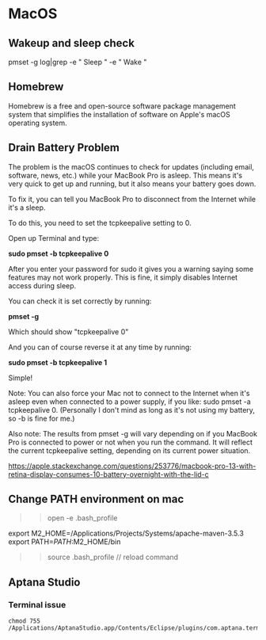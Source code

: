 # MacOS

## Wakeup and sleep check
pmset -g log|grep -e " Sleep  " -e " Wake  "

## Homebrew
Homebrew is a free and open-source software package management system that simplifies the installation of software on Apple's macOS operating system.

## Drain Battery Problem
The problem is the macOS continues to check for updates (including email, software, news, etc.) while your MacBook Pro is asleep. This means it's very quick to get up and running, but it also means your battery goes down.

To fix it, you can tell you MacBook Pro to disconnect from the Internet while it's a sleep.

To do this, you need to set the tcpkeepalive setting to 0.

Open up Terminal and type:

**sudo pmset -b tcpkeepalive 0**

After you enter your password for sudo it gives you a warning saying some features may not work properly. This is fine, it simply disables Internet access during sleep.

You can check it is set correctly by running:

**pmset -g**

Which should show "tcpkeepalive 0"

And you can of course reverse it at any time by running:

**sudo pmset -b tcpkeepalive 1**

Simple!

Note: You can also force your Mac not to connect to the Internet when it's asleep even when connected to a power supply, if you like: sudo pmset -a tcpkeepalive 0. (Personally I don't mind as long as it's not using my battery, so -b is fine for me.)

Also note: The results from pmset -g will vary depending on if you MacBook Pro is connected to power or not when you run the command. It will reflect the current tcpkeepalive setting, depending on its current power situation.

https://apple.stackexchange.com/questions/253776/macbook-pro-13-with-retina-display-consumes-10-battery-overnight-with-the-lid-c



## Change PATH environment on mac

>> open -e .bash_profile


export M2_HOME=/Applications/Projects/Systems/apache-maven-3.5.3
export PATH=$PATH:$M2_HOME/bin


>> source .bash_profile // reload command


## Aptana Studio
### Terminal issue
```
chmod 755 /Applications/AptanaStudio.app/Contents/Eclipse/plugins/com.aptana.terminal_3.0.0.201802081530/os/macosx/redtty
```





